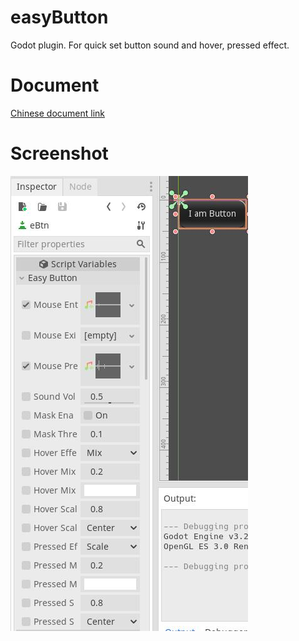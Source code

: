 # easyButton
 Godot plugin. For quick set button sound and hover, pressed effect.

# Document
[Chinese document link](https://shimo.im/docs/Pkpg6qghw8jTyDdJ/)

# Screenshot
![](screenshot.jpg)

